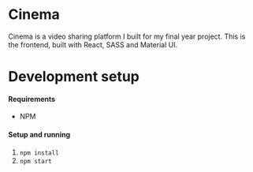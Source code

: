 # Cinema

Cinema is a video sharing platform I built for my final year project. This is the frontend, built with React, SASS and Material UI.

# Development setup
#### Requirements
- NPM


#### Setup and running
1. `npm install`
2. `npm start`
